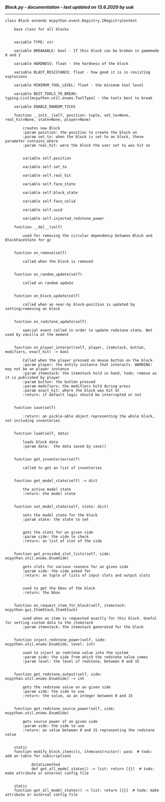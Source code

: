 ***Block.py - documentation - last updated on 13.6.2020 by uuk***
___

    class Block extends mcpython.event.Registry.IRegistryContent
        
        base class for all blocks


        variable TYPE: str

        variable BREAKABLE: bool - If this block can be broken in gamemode 0 and 2

        variable HARDNESS: float - the hardness of the block

        variable BLAST_RESISTANCE: float - how good it is in resisting explosions

        variable MINIMUM_TOOL_LEVEL: float - the minimum tool level

        variable BEST_TOOLS_TO_BREAK: typing.List[mcpython.util.enums.ToolType] - the tools best to break

        variable ENABLE_RANDOM_TICKS

        function __init__(self, position: tuple, set_to=None, real_hit=None, state=None, player=None)
            
            creates new Block
            :param position: the position to create the block on
            :param set_to: when the block is set to an block, these parameter contains where
            :param real_hit: were the block the user set to was hit on


            variable self.position

            variable self.set_to

            variable self.real_hit

            variable self.face_state

            variable self.block_state

            variable self.face_solid

            variable self.uuid

            variable self.injected_redstone_power

        function __del__(self)
            
            used for removing the circular dependency between Block and BlockFaceState for gc


        function on_remove(self)
            
            called when the block is removed


        function on_random_update(self)
            
            called on random update


        function on_block_update(self)
            
            called when an near-by block-position is updated by setting/removing an block


        function on_redstone_update(self)
            
            special event called in order to update redstone state. Not used by vanilla at the moment


        function on_player_interact(self, player, itemstack, button, modifiers, exact_hit) -> bool
            
            Called when the player pressed on mouse button on the block.
            :param player: the entity instance that interacts. WARNING: may not be an player instance
            :param itemstack: the itemstack hold in hand, todo: remove as it is published by player
            :param button: the button pressed
            :param modifiers: the modifiers hold during press
            :param exact_hit: where the block was hit at
            :return: if default logic should be interrupted or not


        function save(self)
            
            :return: an pickle-able object representing the whole block, not including inventories


        function load(self, data)
            
            loads block data
            :param data:  the data saved by save()


        function get_inventories(self)
            
            called to get an list of inventories


        function get_model_state(self) -> dict
            
            the active model state
            :return: the model state


        function set_model_state(self, state: dict)
            
            sets the model state for the block
            :param state: the state to set

            
            gets the slots for an given side
            :param side: the side to check
            :return: an list of slot of the side


        function get_provided_slot_lists(self, side: mcpython.util.enums.EnumSide)
            
            gets slots for various reasons for an given side
            :param side: the side asked for
            :return: an tuple of lists of input slots and output slots

            
            used to get the bbox of the block
            :return: the bbox


        function on_request_item_for_block(self, itemstack: mcpython.gui.ItemStack.ItemStack)
            
            used when an item is requested exactly for this block. Useful for setting custom data to the itemstack
            :param itemstack: the itemstack generated for the block


        function inject_redstone_power(self, side: mcpython.util.enums.EnumSide, level: int)
            
            used to inject an redstone value into the system
            :param side: the side from which the redstone value comes
            :param level: the level of redstone, between 0 and 15


        function get_redstone_output(self, side: mcpython.util.enums.EnumSide) -> int
            
            gets the redstone value on an given side
            :param side: the side to use
            :return: the value, as an integer between 0 and 15


        function get_redstone_source_power(self, side: mcpython.util.enums.EnumSide)
            
            gets source power of an given side
            :param side: the side to use
            :return: an value between 0 and 15 representing the redstone value


        static
        function modify_block_item(cls, itemconstructor): pass  # todo: add an table for subscriptions
                
                @staticmethod
                def get_all_model_states() -> list: return [{}]  # todo: make attribute or external config file
                

        static
        function get_all_model_states() -> list: return [{}]  # todo: make attribute or external config file
                